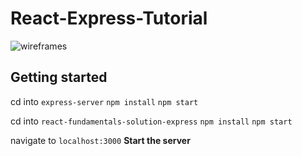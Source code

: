 # React-Express-Tutorial
 
![wireframes](react-fundamentals-solution-express/public/images/wireframes-final.png)

## Getting started 

cd into `express-server`
`npm install`
`npm start`

cd into `react-fundamentals-solution-express`
`npm install`
`npm start`

navigate to
`localhost:3000`
**Start the server**
